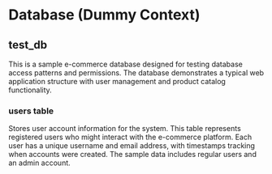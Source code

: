 # Database (Dummy Context)

## test_db

This is a sample e-commerce database designed for testing database access patterns and permissions. The database demonstrates a typical web application structure with user management and product catalog functionality.

### users table

Stores user account information for the system. This table represents registered users who might interact with the e-commerce platform. Each user has a unique username and email address, with timestamps tracking when accounts were created. The sample data includes regular users and an admin account.
